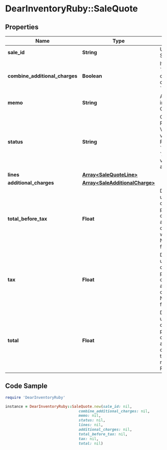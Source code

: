 # DearInventoryRuby::SaleQuote

## Properties

Name | Type | Description | Notes
------------ | ------------- | ------------- | -------------
**sale_id** | **String** | Unique DEAR Sale ID |
**combine_additional_charges** | **Boolean** | If &#x60;true&#x60; then &#x60;additional charges&#x60; lines displayed in &#x60;Lines&#x60; array | [default to false]
**memo** | **String** | Additional information for Quote. |
**status** | **String** | Quote Status. Possible Values are values. For POST only &#x60;DRAFT&#x60; and &#x60;AUTHORISED&#x60; values accepted |
**lines** | [**Array&lt;SaleQuoteLine&gt;**](SaleQuoteLine.md) |  | [optional]
**additional_charges** | [**Array&lt;SaleAdditionalCharge&gt;**](SaleAdditionalCharge.md) |  | [optional]
**total_before_tax** | **Float** | Decimal with up to 4 decimal places. Sum of quote lines and additional charges without taxes. Not required for POST. |
**tax** | **Float** | Decimal with up to 4 decimal places. Sum of quote lines and additional charges taxes. Not required for POST. |
**total** | **Float** | Decimal with up to 4 decimal places. Sum of quote lines and additional charges with taxes. Not required for POST. |

## Code Sample

```ruby
require 'DearInventoryRuby'

instance = DearInventoryRuby::SaleQuote.new(sale_id: nil,
                                 combine_additional_charges: nil,
                                 memo: nil,
                                 status: nil,
                                 lines: nil,
                                 additional_charges: nil,
                                 total_before_tax: nil,
                                 tax: nil,
                                 total: nil)
```



